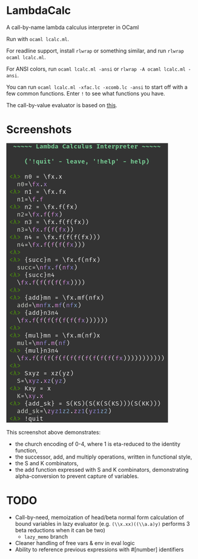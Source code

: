 # LambdaCalc
A call-by-name lambda calculus interpreter in OCaml

Run with `ocaml lcalc.ml`.

For readline support, install `rlwrap` or something similar, and run `rlwrap
ocaml lcalc.ml`.

For ANSI colors, run `ocaml lcalc.ml -ansi` or `rlwrap -A ocaml lcalc.ml
-ansi`.

You can run `ocaml lcalc.ml -xfac.lc -xcomb.lc -ansi` to start off with a few
common functions. Enter `!` to see what functions you have.

The call-by-value evaluator is based on
[this](https://www.cl.cam.ac.uk/~lp15/MLbook/PDF/chapter9.pdf).

# Screenshots

![screenshot](res/scrot.png)

This screenshot above demonstrates:

 * the church encoding of 0-4, where 1 is eta-reduced to the identity function,
 * the successor, add, and multiply operations, written in functional style,
 * the S and K combinators,
 * the add function expressed with S and K combinators, demonstrating
   alpha-conversion to prevent capture of variables.

# TODO

 * Call-by-need, memoization of head/beta normal form calculation of bound
   variables in lazy evaluator (e.g. `(\\x.xx)((\\a.a)y)` performs 3 beta
   reductions when it can be two)
   * `lazy_memo` branch
 * Cleaner handling of free vars & env in eval logic
 * Ability to reference previous expressions with #[number] identifiers 
